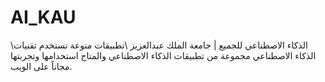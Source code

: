# AI_KAU
\الذكاء الاصطناعي للجميع | جامعة الملك عبدالعزيز
\تطبيقات منوعة تستخدم تقنيات الذكاء الاصطناعي 
مجموعة من تطبيقات الذكاء الاصطناعي والمتاح استخدامها وتجربتها مجاناً على الويب.
